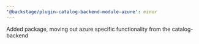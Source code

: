 ```yaml
---
'@backstage/plugin-catalog-backend-module-azure': minor
---
```


Added package, moving out azure specific functionality from the catalog-backend
